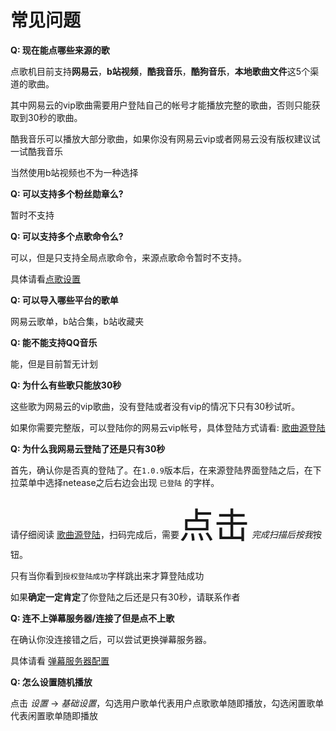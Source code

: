 # 常见问题

**Q: 现在能点哪些来源的歌**

点歌机目前支持**网易云**，**b站视频**，**酷我音乐**，**酷狗音乐**，**本地歌曲文件**这5个渠道的歌曲。

其中网易云的vip歌曲需要用户登陆自己的帐号才能播放完整的歌曲，否则只能获取到30秒的歌曲。

酷我音乐可以播放大部分歌曲，如果你没有网易云vip或者网易云没有版权建议试一试酷我音乐

当然使用b站视频也不为一种选择

**Q: 可以支持多个粉丝勋章么?**

暂时不支持

**Q: 可以支持多个点歌命令么?**

可以，但是只支持全局点歌命令，来源点歌命令暂时不支持。

具体请看[点歌设置](../tutorial/config.md/#diange)

**Q: 可以导入哪些平台的歌单**

网易云歌单，b站合集，b站收藏夹

**Q: 能不能支持QQ音乐**

能，但是目前暂无计划

**Q: 为什么有些歌只能放30秒**

这些歌为网易云的vip歌曲，没有登陆或者没有vip的情况下只有30秒试听。

如果你需要完整版，可以登陆你的网易云vip帐号，具体登陆方式请看: [歌曲源登陆](../tutorial/source_login.md)

**Q: 为什么我网易云登陆了还是只有30秒**

首先，确认你是否真的登陆了。在`1.0.9`版本后，在来源登陆界面登陆之后，在下拉菜单中选择netease之后右边会出现 `已登陆` 的字样。

请仔细阅读 [歌曲源登陆](../tutorial/source_login.md)，扫码完成后，需要<span style="font-size:4em;">点击</span> *完成扫描后按我*按钮。

只有当你看到`授权登陆成功`字样跳出来才算登陆成功

如果**确定一定肯定**了你登陆之后还是只有30秒，请联系作者

**Q: 连不上弹幕服务器/连接了但是点不上歌**

在确认你没连接错之后，可以尝试更换弹幕服务器。

具体请看 [弹幕服务器配置](../tutorial/config.md/#liveroom)

**Q: 怎么设置随机播放**

点击 *设置* -> *基础设置*，勾选用户歌单代表用户点歌歌单随即播放，勾选闲置歌单代表闲置歌单随即播放